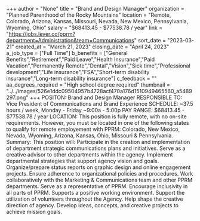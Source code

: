 +++
author = "None"
title = "Brand and Design Manager"
organization = "Planned Parenthood of the Rocky Mountains"
location = "Remote, Colorado, Arizona, Kansas, Missouri, Nevada, New Mexico, Pennsylvania, Wyoming, Ohio"
salary = "$68413.45 - $77538.78 / year"
link = "https://jobs.lever.co/pprm?department=Administration&team=Communications"
sort_date = "2023-03-21"
created_at = "March 21, 2023"
closing_date = "April 24, 2023"
a_job_type = ["Full Time"]
b_benefits = ["General Benefits","Retirement","Paid Leave","Health Insurance","Paid Vacation","Permanently Remote","Dental","Vision","Sick time","Professional development","Life insurance","FSA","Short-term disability insurance","Long-term disability insurance"]
c_feedback = ""
aa_degrees_required = "High school degree required"
thumbnail = "../../images/526e1ddc09504957b4728acf470a176d1510949465560_a5489297.png"
+++
POSITON: Brand and Design Manager
RESPONSIBLE TO: Vice President of Communications and Brand Experience
SCHEDULE: ~37.5 hours / week, Monday - Friday ~9:00a - 5:00p
PAY RANGE: $68413.45 - $77538.78 / year
LOCATION: This position is fully remote, with no on-site requirements. However, you must be located in one of the following states to qualify for remote employement with PPRM: Colorado, New Mexico, Nevada, Wyoming, Arizona, Kansas, Ohio, Missouri & Pennsylvania. 
Summary: 
This position will:
Participate in the creation and implementation of department strategic communications plans and initiatives. Serve as a creative advisor to other departments within the agency. Implement departmental strategies that support agency vision and goals. Organize/prepare status reports on graphic design and online engagement projects. Ensure adherence to organizational policies and procedures. Work collaboratively with the Marketing & Communications team and other PPRM departments. Serve as a representative of PPRM. Encourage inclusivity in all parts of PPRM. Supports a positive working environment. Support the utilization of volunteers throughout the Agency. Help shape the creative direction of agency. Develop ideas, concepts, and creative projects to achieve mission goals.